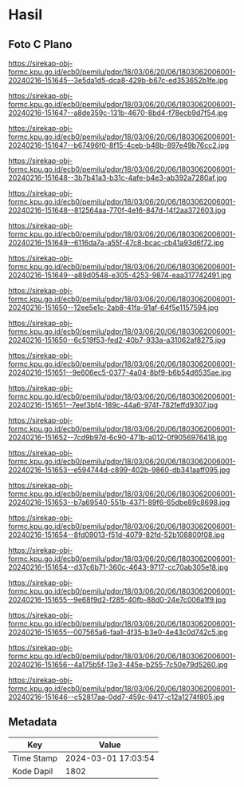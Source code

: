 # Hasil

## Foto C Plano

https://sirekap-obj-formc.kpu.go.id/ecb0/pemilu/pdpr/18/03/06/20/06/1803062006001-20240216-151645--3e5da1d5-dca8-429b-b67c-ed353652b1fe.jpg

https://sirekap-obj-formc.kpu.go.id/ecb0/pemilu/pdpr/18/03/06/20/06/1803062006001-20240216-151647--a8de359c-131b-4670-8bd4-f78ecb9d7f54.jpg

https://sirekap-obj-formc.kpu.go.id/ecb0/pemilu/pdpr/18/03/06/20/06/1803062006001-20240216-151647--b67496f0-8f15-4ceb-b48b-897e49b76cc2.jpg

https://sirekap-obj-formc.kpu.go.id/ecb0/pemilu/pdpr/18/03/06/20/06/1803062006001-20240216-151648--3b7b41a3-b31c-4afe-b4e3-ab392a7280af.jpg

https://sirekap-obj-formc.kpu.go.id/ecb0/pemilu/pdpr/18/03/06/20/06/1803062006001-20240216-151648--812564aa-770f-4e16-847d-14f2aa372603.jpg

https://sirekap-obj-formc.kpu.go.id/ecb0/pemilu/pdpr/18/03/06/20/06/1803062006001-20240216-151649--6116da7a-a55f-47c8-bcac-cb41a93d6f72.jpg

https://sirekap-obj-formc.kpu.go.id/ecb0/pemilu/pdpr/18/03/06/20/06/1803062006001-20240216-151649--a89d0548-e305-4253-9874-eaa317742491.jpg

https://sirekap-obj-formc.kpu.go.id/ecb0/pemilu/pdpr/18/03/06/20/06/1803062006001-20240216-151650--12ee5e1c-2ab8-41fa-91af-64f5e1157594.jpg

https://sirekap-obj-formc.kpu.go.id/ecb0/pemilu/pdpr/18/03/06/20/06/1803062006001-20240216-151650--6c519f53-fed2-40b7-933a-a31062af8275.jpg

https://sirekap-obj-formc.kpu.go.id/ecb0/pemilu/pdpr/18/03/06/20/06/1803062006001-20240216-151651--9e606ec5-0377-4a04-8bf9-b6b54d6535ae.jpg

https://sirekap-obj-formc.kpu.go.id/ecb0/pemilu/pdpr/18/03/06/20/06/1803062006001-20240216-151651--7eef3bf4-189c-44a6-974f-782feffd9307.jpg

https://sirekap-obj-formc.kpu.go.id/ecb0/pemilu/pdpr/18/03/06/20/06/1803062006001-20240216-151652--7cd9b97d-6c90-471b-a012-0f9056976418.jpg

https://sirekap-obj-formc.kpu.go.id/ecb0/pemilu/pdpr/18/03/06/20/06/1803062006001-20240216-151653--e594744d-c899-402b-9860-db341aaff095.jpg

https://sirekap-obj-formc.kpu.go.id/ecb0/pemilu/pdpr/18/03/06/20/06/1803062006001-20240216-151653--b7a69540-551b-4371-89f6-65dbe89c8698.jpg

https://sirekap-obj-formc.kpu.go.id/ecb0/pemilu/pdpr/18/03/06/20/06/1803062006001-20240216-151654--8fd09013-f51d-4079-82fd-52b108800f08.jpg

https://sirekap-obj-formc.kpu.go.id/ecb0/pemilu/pdpr/18/03/06/20/06/1803062006001-20240216-151654--d37c6b71-360c-4643-9717-cc70ab305e18.jpg

https://sirekap-obj-formc.kpu.go.id/ecb0/pemilu/pdpr/18/03/06/20/06/1803062006001-20240216-151655--9e68f9d2-f285-40fb-88d0-24e7c006a1f9.jpg

https://sirekap-obj-formc.kpu.go.id/ecb0/pemilu/pdpr/18/03/06/20/06/1803062006001-20240216-151655--007565a6-faa1-4f35-b3e0-4e43c0d742c5.jpg

https://sirekap-obj-formc.kpu.go.id/ecb0/pemilu/pdpr/18/03/06/20/06/1803062006001-20240216-151656--4a175b5f-13e3-445e-b255-7c50e79d5260.jpg

https://sirekap-obj-formc.kpu.go.id/ecb0/pemilu/pdpr/18/03/06/20/06/1803062006001-20240216-151646--c52817aa-0dd7-459c-9417-c12a1274f805.jpg


## Metadata

| Key        | Value               |
| ---------- | ------------------- |
| Time Stamp | 2024-03-01 17:03:54 |
| Kode Dapil | 1802                |



